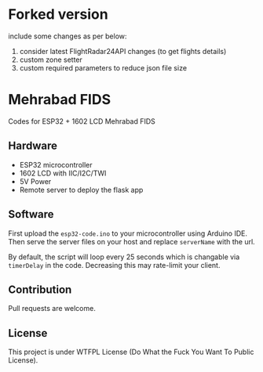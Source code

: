 # Forked version

include some changes as per below:

1. consider latest FlightRadar24API changes (to get flights details)
2. custom zone setter
3. custom required parameters to reduce json file size

# Mehrabad FIDS

Codes for ESP32 + 1602 LCD Mehrabad FIDS

## Hardware

- ESP32 microcontroller
- 1602 LCD with IIC/I2C/TWI
- 5V Power
- Remote server to deploy the flask app

## Software

First upload the `esp32-code.ino` to your microcontroller using Arduino IDE. Then serve the server files on your host and replace `serverName` with the url.

By default, the script will loop every 25 seconds which is changable via `timerDelay` in the code. Decreasing this may rate-limit your client.

## Contribution

Pull requests are welcome.

## License

This project is under WTFPL License (Do What the Fuck You Want To Public License).
